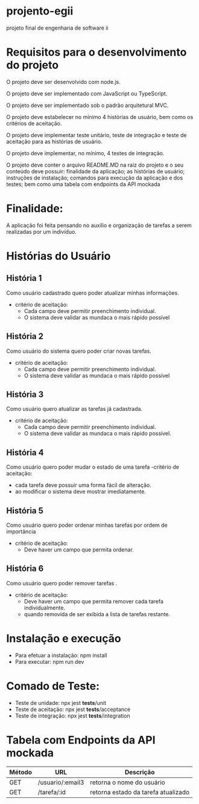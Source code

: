 # projento-egii
projeto final de engenharia de software ii

# Requisitos para o desenvolvimento do projeto

O projeto deve ser desenvolvido com node.js.

O projeto deve ser implementado com JavaScript ou TypeScript.

O projeto deve ser implementado sob o padrão arquitetural MVC.

O projeto deve estabelecer no mínimo 4 histórias de usuário, bem como os critérios de aceitação.

O projeto deve implementar teste unitário, teste de integração e teste de aceitação para as histórias de usuário.

O projeto deve implementar, no mínimo, 4 testes de integração.

O projeto deve conter o arquivo README.MD na raiz do projeto e o seu conteúdo deve possuir: finalidade da aplicação; as histórias de usuário; instruções de instalação; comandos para execução da aplicação e dos testes; bem como uma tabela com endpoints da API mockada

# Finalidade:
A aplicação foi feita pensando no auxílio e organização de tarefas a serem realizadas por um indivíduo. 

# Histórias do Usuário

## História 1
Como usuário cadastrado quero poder atualizar minhas informações.
- critério de aceitação:
  - Cada campo deve permitir preenchimento individual.
  - O sistema deve validar as mundaca o mais rápido possível
## História 2
Como usuário do sistema quero poder criar novas tarefas.
- critério de aceitação:
  - Cada campo deve permitir preenchimento individual.
  - O sistema deve validar as mundaca o mais rápido possível
## História 3 
Como usuário quero atualizar as tarefas já cadastrada. 
- critério de aceitação:
  - Cada campo deve permitir preenchimento individual.
  - O sistema deve validar as mundaca o mais rápido possível.
## História 4
Como usuário quero poder mudar o estado de uma tarefa
-critério de aceitação:
  - cada tarefa deve possuir uma forma fácil de alteração.
  - ao modificar o sistema deve mostrar imediatamente.
## História 5
Como usuário quero poder ordenar minhas tarefas por ordem de importância
- critério de aceitação:
  - Deve haver um campo que permita ordenar.
## História 6 
Como usuário quero poder remover tarefas .
- critério de aceitação:
  - Deve haver um campo que permita remover cada tarefa individualmente.
  - quando removida de ser exibida a lista de tarefas restante.

# Instalação e execução
- Para efetuar a instalação: npm install
- Para executar: npm run dev 

# Comado de Teste:
- Teste de unidade: npx jest __tests__/unit
- Teste de aceitação:  npx jest __tests__/acceptance
- Teste de integração: npx jest __tests__/integration

 # Tabela com Endpoints da API mockada
 |Método |URL|Descrição
 | - | - | - |
 |GET|/usuario/:email3|retorna o nome do usuário 
 |GET|/tarefa/:id|retorna estado da tarefa atualizado


